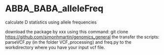 # ABBA_BABA_alleleFreq
calculate D statistics using allele frequencies

download the package by xxx using this command: git clone https://github.com/simonhmartin/genomics_general
the transfer the scripts: parseVCF.py (in the folder VCF_processing) and freq.py to the workdirectory where you have your input vcf file.
